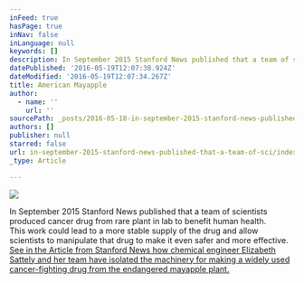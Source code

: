 ```yaml
---
inFeed: true
hasPage: true
inNav: false
inLanguage: null
keywords: []
description: In September 2015 Stanford News published that a team of scientists produced cancer drug from rare plant in lab to benefit human health. This work could lead to a more stable supply of the drug and allow scientists to manipulate that drug to make it even safer and more effective. See in the Article from Stanford News how chemical engineer Elizabeth Sattely and her team have isolated the machinery for making a widely used cancer-fighting drug from the endangered mayapple plant.
datePublished: '2016-05-19T12:07:38.924Z'
dateModified: '2016-05-19T12:07:34.267Z'
title: American Mayapple
author:
  - name: ''
    url: ''
sourcePath: _posts/2016-05-18-in-september-2015-stanford-news-published-that-a-team-of-sci.md
authors: []
publisher: null
starred: false
url: in-september-2015-stanford-news-published-that-a-team-of-sci/index.html
_type: Article

---
```

![](https://the-grid-user-content.s3-us-west-2.amazonaws.com/00019cfe-6f9c-44ff-925a-a76467f4ef92.jpg)

In September 2015 Stanford News published that a team of scientists produced cancer drug from rare plant in lab to benefit human health.  
This work could lead to a more stable supply of the drug and allow scientists to manipulate that drug to make it even safer and more effective.  
[See in the Article from Stanford News how chemical engineer Elizabeth Sattely and her team have isolated the machinery for making a widely used cancer-fighting drug from the endangered mayapple plant.][0]

[0]: https://news.stanford.edu/2015/09/10/plants-drug-sattely-091015/